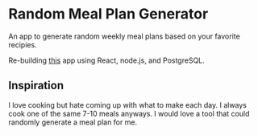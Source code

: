 # Random Meal Plan Generator

An app to generate random weekly meal plans based on your favorite recipies.

Re-building [this](https://github.com/meghaniankov/meal-planner) app using React, node.js, and PostgreSQL.

## Inspiration
I love cooking but hate coming up with what to make each day. I always cook one of the same 7-10 meals anyways. I would love a tool that could randomly generate a meal plan for me.


